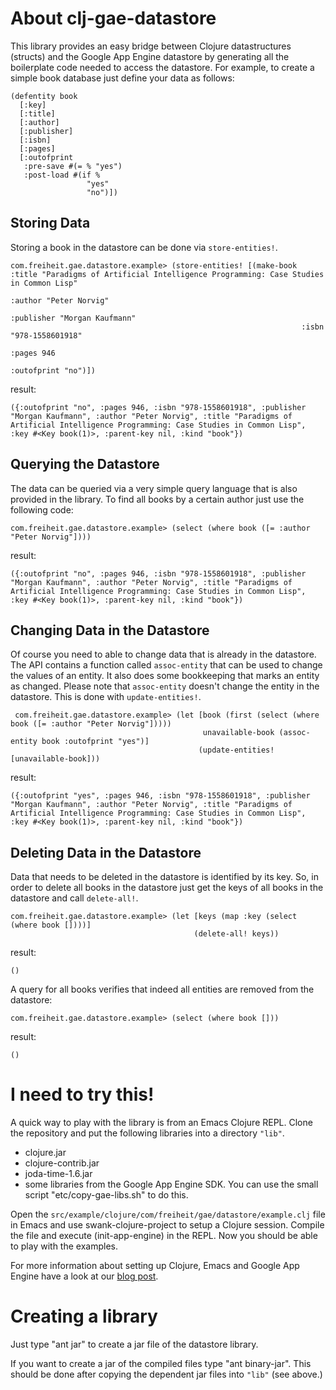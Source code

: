 About clj-gae-datastore
=======================

This library provides an easy bridge between Clojure datastructures (structs)
and the Google App Engine datastore by generating all the boilerplate code needed
to access the datastore. For example, to create a simple book database just define your
data as follows:

    (defentity book
      [:key]
      [:title]
      [:author]
      [:publisher]
      [:isbn]
      [:pages]
      [:outofprint
       :pre-save #(= % "yes")
       :post-load #(if %
                     "yes"
                     "no")])

Storing Data
------------

Storing a book in the datastore can be done via `store-entities!`.

    com.freiheit.gae.datastore.example> (store-entities! [(make-book :title "Paradigms of Artificial Intelligence Programming: Case Studies in Common Lisp"    		   
                                                                     :author "Peter Norvig"
                                                                     :publisher "Morgan Kaufmann"
                                                                     :isbn "978-1558601918"
                                                                     :pages 946
                                                                     :outofprint "no")])
result:

    ({:outofprint "no", :pages 946, :isbn "978-1558601918", :publisher "Morgan Kaufmann", :author "Peter Norvig", :title "Paradigms of Artificial Intelligence Programming: Case Studies in Common Lisp", :key #<Key book(1)>, :parent-key nil, :kind "book"})

Querying the Datastore
----------------------

The data can be queried via a very simple query language that is also provided in the
library. To find all books by a certain author just use the following code:

    com.freiheit.gae.datastore.example> (select (where book ([= :author "Peter Norvig"])))

result:

    ({:outofprint "no", :pages 946, :isbn "978-1558601918", :publisher "Morgan Kaufmann", :author "Peter Norvig", :title "Paradigms of Artificial Intelligence Programming: Case Studies in Common Lisp", :key #<Key book(1)>, :parent-key nil, :kind "book"})

Changing Data in the Datastore
------------------------------

Of course you need to able to change data that is already in the datastore. The API contains a function called `assoc-entity` that can be used to change the values of an entity. It also does some bookkeeping that marks an entity as changed. Please note that `assoc-entity` doesn't change the entity in the datastore. This is done with `update-entities!`.

     com.freiheit.gae.datastore.example> (let [book (first (select (where book ([= :author "Peter Norvig"]))))
                                               unavailable-book (assoc-entity book :outofprint "yes")]
                                              (update-entities! [unavailable-book]))

result:
     
    ({:outofprint "yes", :pages 946, :isbn "978-1558601918", :publisher "Morgan Kaufmann", :author "Peter Norvig", :title "Paradigms of Artificial Intelligence Programming: Case Studies in Common Lisp", :key #<Key book(1)>, :parent-key nil, :kind "book"})

Deleting Data in the Datastore
------------------------------

Data that needs to be deleted in the datastore is identified by its key. So, in order to delete all books in the datastore just get the keys of all books in the datastore and call `delete-all!`.

    com.freiheit.gae.datastore.example> (let [keys (map :key (select (where book [])))]
                                             (delete-all! keys))

result:

    ()

A query for all books verifies that indeed all entities are removed from the datastore:

    com.freiheit.gae.datastore.example> (select (where book []))

result:

    ()

I need to try this!
===================

A quick way to play with the library is from an Emacs Clojure
REPL. Clone the repository and put the following libraries into a
directory `"lib"`.

- clojure.jar
- clojure-contrib.jar
- joda-time-1.6.jar
- some libraries from the Google App Engine SDK. You can use the small script "etc/copy-gae-libs.sh" to 
  do this.

Open the `src/example/clojure/com/freiheit/gae/datastore/example.clj` file in Emacs and use 
swank-clojure-project to setup a Clojure session. Compile the
file and execute (init-app-engine) in the REPL. Now you should be able to play with the examples.

For more information about setting up Clojure, Emacs and Google App Engine have a look at our
[blog post](http://www.hackers-with-attitude.com/2009/08/intertactive-programming-with-clojure.html).

Creating a library
==================

Just type "ant jar" to create a jar file of the datastore library.

If you want to create a jar of the compiled files type "ant binary-jar". This should be done after copying
the dependent jar files into `"lib"` (see above.)

 
